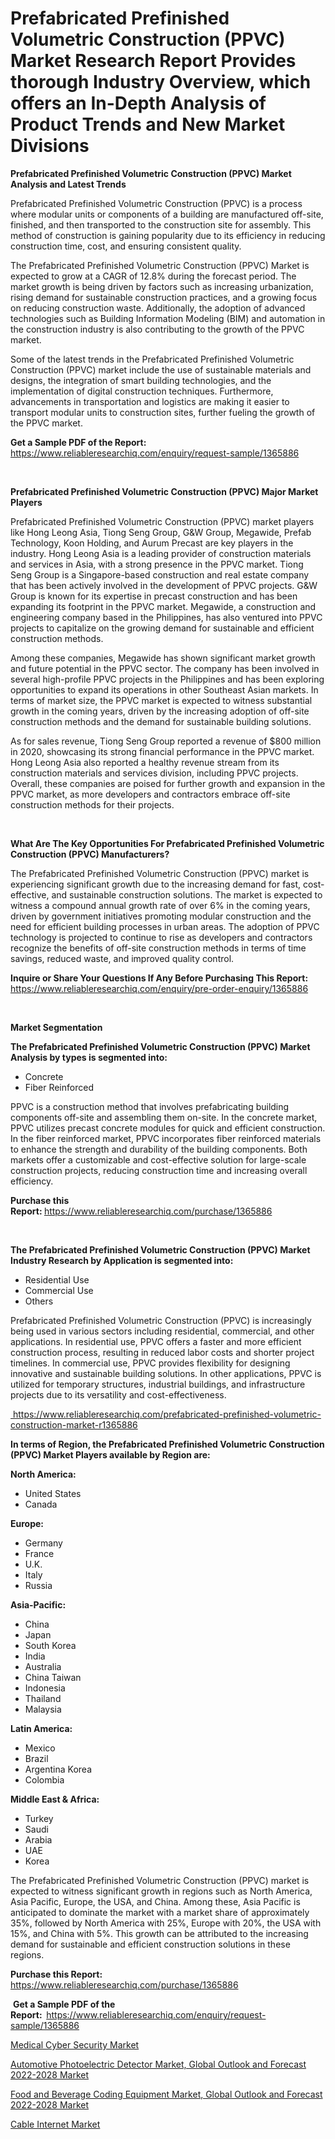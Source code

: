 <p><h1>Prefabricated Prefinished Volumetric Construction (PPVC) Market Research Report Provides thorough Industry Overview, which offers an In-Depth Analysis of Product Trends and New Market Divisions</h1></p><p><strong>Prefabricated Prefinished Volumetric Construction (PPVC) Market Analysis and Latest Trends</strong></p>
<p><p>Prefabricated Prefinished Volumetric Construction (PPVC) is a process where modular units or components of a building are manufactured off-site, finished, and then transported to the construction site for assembly. This method of construction is gaining popularity due to its efficiency in reducing construction time, cost, and ensuring consistent quality.</p><p>The Prefabricated Prefinished Volumetric Construction (PPVC) Market is expected to grow at a CAGR of 12.8% during the forecast period. The market growth is being driven by factors such as increasing urbanization, rising demand for sustainable construction practices, and a growing focus on reducing construction waste. Additionally, the adoption of advanced technologies such as Building Information Modeling (BIM) and automation in the construction industry is also contributing to the growth of the PPVC market.</p><p>Some of the latest trends in the Prefabricated Prefinished Volumetric Construction (PPVC) market include the use of sustainable materials and designs, the integration of smart building technologies, and the implementation of digital construction techniques. Furthermore, advancements in transportation and logistics are making it easier to transport modular units to construction sites, further fueling the growth of the PPVC market.</p></p>
<p><strong>Get a Sample PDF of the Report:&nbsp;</strong> <a href="https://www.reliableresearchiq.com/enquiry/request-sample/1365886">https://www.reliableresearchiq.com/enquiry/request-sample/1365886</a></p>
<p>&nbsp;</p>
<p><strong>Prefabricated Prefinished Volumetric Construction (PPVC) Major Market Players</strong></p>
<p><p>Prefabricated Prefinished Volumetric Construction (PPVC) market players like Hong Leong Asia, Tiong Seng Group, G&W Group, Megawide, Prefab Technology, Koon Holding, and Aurum Precast are key players in the industry. Hong Leong Asia is a leading provider of construction materials and services in Asia, with a strong presence in the PPVC market. Tiong Seng Group is a Singapore-based construction and real estate company that has been actively involved in the development of PPVC projects. G&W Group is known for its expertise in precast construction and has been expanding its footprint in the PPVC market. Megawide, a construction and engineering company based in the Philippines, has also ventured into PPVC projects to capitalize on the growing demand for sustainable and efficient construction methods.</p><p>Among these companies, Megawide has shown significant market growth and future potential in the PPVC sector. The company has been involved in several high-profile PPVC projects in the Philippines and has been exploring opportunities to expand its operations in other Southeast Asian markets. In terms of market size, the PPVC market is expected to witness substantial growth in the coming years, driven by the increasing adoption of off-site construction methods and the demand for sustainable building solutions.</p><p>As for sales revenue, Tiong Seng Group reported a revenue of $800 million in 2020, showcasing its strong financial performance in the PPVC market. Hong Leong Asia also reported a healthy revenue stream from its construction materials and services division, including PPVC projects. Overall, these companies are poised for further growth and expansion in the PPVC market, as more developers and contractors embrace off-site construction methods for their projects.</p></p>
<p>&nbsp;</p>
<p><strong>What Are The Key Opportunities For Prefabricated Prefinished Volumetric Construction (PPVC) Manufacturers?</strong></p>
<p><p>The Prefabricated Prefinished Volumetric Construction (PPVC) market is experiencing significant growth due to the increasing demand for fast, cost-effective, and sustainable construction solutions. The market is expected to witness a compound annual growth rate of over 6% in the coming years, driven by government initiatives promoting modular construction and the need for efficient building processes in urban areas. The adoption of PPVC technology is projected to continue to rise as developers and contractors recognize the benefits of off-site construction methods in terms of time savings, reduced waste, and improved quality control.</p></p>
<p><strong>Inquire or Share Your Questions If Any Before Purchasing This Report:</strong> <a href="https://www.reliableresearchiq.com/enquiry/pre-order-enquiry/1365886">https://www.reliableresearchiq.com/enquiry/pre-order-enquiry/1365886</a></p>
<p>&nbsp;</p>
<p><strong>Market Segmentation</strong></p>
<p><strong>The Prefabricated Prefinished Volumetric Construction (PPVC) Market Analysis by types is segmented into:</strong></p>
<p><ul><li>Concrete</li><li>Fiber Reinforced</li></ul></p>
<p><p>PPVC is a construction method that involves prefabricating building components off-site and assembling them on-site. In the concrete market, PPVC utilizes precast concrete modules for quick and efficient construction. In the fiber reinforced market, PPVC incorporates fiber reinforced materials to enhance the strength and durability of the building components. Both markets offer a customizable and cost-effective solution for large-scale construction projects, reducing construction time and increasing overall efficiency.</p></p>
<p><strong>Purchase this Report:&nbsp;</strong><a href="https://www.reliableresearchiq.com/purchase/1365886">https://www.reliableresearchiq.com/purchase/1365886</a></p>
<p>&nbsp;</p>
<p><strong>The Prefabricated Prefinished Volumetric Construction (PPVC) Market Industry Research by Application is segmented into:</strong></p>
<p><ul><li>Residential Use</li><li>Commercial Use</li><li>Others</li></ul></p>
<p><p>Prefabricated Prefinished Volumetric Construction (PPVC) is increasingly being used in various sectors including residential, commercial, and other applications. In residential use, PPVC offers a faster and more efficient construction process, resulting in reduced labor costs and shorter project timelines. In commercial use, PPVC provides flexibility for designing innovative and sustainable building solutions. In other applications, PPVC is utilized for temporary structures, industrial buildings, and infrastructure projects due to its versatility and cost-effectiveness.</p></p>
<p><a href="https://www.reliableresearchiq.com/prefabricated-prefinished-volumetric-construction-market-r1365886">&nbsp;https://www.reliableresearchiq.com/prefabricated-prefinished-volumetric-construction-market-r1365886</a></p>
<p><strong>In terms of Region, the Prefabricated Prefinished Volumetric Construction (PPVC) Market Players available by Region are:</strong></p>
<p>
    <p> <strong> North America: </strong>
        <ul>
            <li>United States</li>
            <li>Canada</li>
        </ul>
        </p> 
    <p> <strong> Europe: </strong>
        <ul>
            <li>Germany</li>
            <li>France</li>
            <li>U.K.</li>
            <li>Italy</li>
            <li>Russia</li>
        </ul>
        </p> 
    <p> <strong> Asia-Pacific: </strong>
        <ul>
            <li>China</li>
            <li>Japan</li>
            <li>South Korea</li>
            <li>India</li>
            <li>Australia</li>
            <li>China Taiwan</li>
            <li>Indonesia</li>
            <li>Thailand</li>
            <li>Malaysia</li>
        </ul>
        </p> 
    <p> <strong> Latin America: </strong>
        <ul>
            <li>Mexico</li>
            <li>Brazil</li>
            <li>Argentina Korea</li>
            <li>Colombia</li>
        </ul>
        </p> 
    <p> <strong> Middle East & Africa: </strong>
        <ul>
            <li>Turkey</li>
            <li>Saudi</li>
            <li>Arabia</li>
            <li>UAE</li>
            <li>Korea</li>
        </ul>
    </p>
    </p>
<p><p>The Prefabricated Prefinished Volumetric Construction (PPVC) market is expected to witness significant growth in regions such as North America, Asia Pacific, Europe, the USA, and China. Among these, Asia Pacific is anticipated to dominate the market with a market share of approximately 35%, followed by North America with 25%, Europe with 20%, the USA with 15%, and China with 5%. This growth can be attributed to the increasing demand for sustainable and efficient construction solutions in these regions.</p></p>
<p><strong>Purchase this Report: </strong><a href="https://www.reliableresearchiq.com/purchase/1365886">https://www.reliableresearchiq.com/purchase/1365886</a></p>
<p>&nbsp;<strong>Get a Sample PDF of the Report:&nbsp;&nbsp;</strong><a href="https://www.reliableresearchiq.com/enquiry/request-sample/1365886">https://www.reliableresearchiq.com/enquiry/request-sample/1365886</a></p>
<p><strong></strong></p>
<p><p><a href="https://github.com/jaidynmorantestelletmjzya/Market-Research-Report-List-3/blob/main/medical-cyber-security-market.md">Medical Cyber Security Market</a></p><p><a href="https://medium.com/@jakobeblake51/global-automotive-photoelectric-detector-market-global-outlook-and-forecast-2022-2028-market-4c1078ffff32">Automotive Photoelectric Detector Market, Global Outlook and Forecast 2022-2028 Market</a></p><p><a href="https://medium.com/@brisistensen57567/food-and-beverage-coding-equipment-market-global-outlook-and-forecast-2022-2028-market-trends-and-3ca256585d54">Food and Beverage Coding Equipment Market, Global Outlook and Forecast 2022-2028 Market</a></p><p><a href="https://github.com/ruddyyedelwadw/Market-Research-Report-List-3/blob/main/cable-internet-market.md">Cable Internet Market</a></p></p>